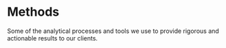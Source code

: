 # Methods
Some of the analytical processes and tools we use to provide rigorous and actionable results to our clients.
